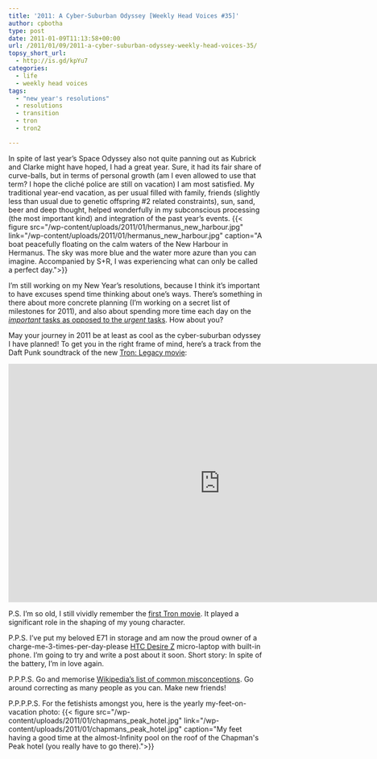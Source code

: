 ```yaml
---
title: '2011: A Cyber-Suburban Odyssey [Weekly Head Voices #35]'
author: cpbotha
type: post
date: 2011-01-09T11:13:58+00:00
url: /2011/01/09/2011-a-cyber-suburban-odyssey-weekly-head-voices-35/
topsy_short_url:
  - http://is.gd/kpYu7
categories:
  - life
  - weekly head voices
tags:
  - "new year's resolutions"
  - resolutions
  - transition
  - tron
  - tron2

---
```

In spite of last year’s Space Odyssey also not quite panning out as Kubrick and Clarke might have hoped, I had a great year. Sure, it had its fair share of curve-balls, but in terms of personal growth (am I even allowed to use that term? I hope the cliché police are still on vacation) I am most satisfied. My traditional year-end vacation, as per usual filled with family, friends (slightly less than usual due to genetic offspring #2 related constraints), sun, sand, beer and deep thought, helped wonderfully in my subconscious processing (the most important kind) and integration of the past year’s events.
{{< figure src="/wp-content/uploads/2011/01/hermanus_new_harbour.jpg" link="/wp-content/uploads/2011/01/hermanus_new_harbour.jpg" caption="A boat peacefully floating on the calm waters of the New Harbour in Hermanus. The sky was more blue and the water more azure than you can imagine. Accompanied by S+R, I was experiencing what can only be called a perfect day.">}} 

I’m still working on my New Year’s resolutions, because I think it’s important to have excuses spend time thinking about one’s ways. There’s something in there about more concrete planning (I’m working on a secret list of milestones for 2011), and also about spending more time each day on the [_important_ tasks as opposed to the _urgent_ tasks][1]. How about you?

May your journey in 2011 be at least as cool as the cyber-suburban odyssey I have planned! To get you in the right frame of mind, here’s a track from the Daft Punk soundtrack of the new [Tron: Legacy movie][2]:

<div class="jetpack-video-wrapper">
<span class="embed-youtube" style="text-align:center; display: block;"><iframe allowfullscreen="true" class="youtube-player" height="473" src="https://www.youtube.com/embed/_6Afc2uzw4g?version=3&amp;rel=1&amp;fs=1&amp;autohide=2&amp;showsearch=0&amp;showinfo=1&amp;iv_load_policy=1&amp;wmode=transparent" style="border:0;" type="text/html" width="840"></iframe></span>
</div>

P.S. I’m so old, I still vividly remember the [first Tron movie][3]. It played a significant role in the shaping of my young character.

P.P.S. I’ve put my beloved E71 in storage and am now the proud owner of a charge-me-3-times-per-day-please [HTC Desire Z][4] micro-laptop with built-in phone. I’m going to try and write a post about it soon. Short story: In spite of the battery, I’m in love again.

P.P.P.S. Go and memorise [Wikipedia’s list of common misconceptions][5]. Go around correcting as many people as you can. Make new friends!

P.P.P.P.S. For the fetishists amongst you, here is the yearly my-feet-on-vacation photo:
{{< figure src="/wp-content/uploads/2011/01/chapmans_peak_hotel.jpg" link="/wp-content/uploads/2011/01/chapmans_peak_hotel.jpg" caption="My feet having a good time at the almost-Infinity pool on the roof of the Chapman&#x27;s Peak hotel (you really have to go there).">}}

 [1]: http://www.pickthebrain.com/blog/important-vs-urgent-5-ways-to-focus-on-what-really-matters/ "important vs urgent"
 [2]: http://www.imdb.com/title/tt1104001/ "IMDB page for the Tron: Legacy movie"
 [3]: http://www.imdb.com/title/tt0084827/ "IMDB page of the first tron"
 [4]: http://www.htc.com/www/product/desirez/overview.html "HTC Desire Z product page"
 [5]: http://en.wikipedia.org/wiki/List_of_common_misconceptions "Wikipedia's list of common misconceptions"
